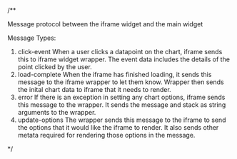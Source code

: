 /\*\*

Message protocol between the iframe widget and the main widget

Message Types:

1. click-event
   When a user clicks a datapoint on the chart, iframe sends this to iframe widget wrapper. The event data includes the details of the point clicked by the user.
2. load-complete
   When the iframe has finished loading, it sends this message to the iframe wrapper to let them know. Wrapper then sends the inital chart data to iframe that it needs to render.
3. error
   If there is an exception in setting any chart options, iframe sends this message to the wrapper. It sends the message and stack as string arguments to the wrapper.
4. update-options
   The wrapper sends this message to the iframe to send the options that it would like the iframe to render. It also sends other metata required for rendering those options in the message.

\*/
